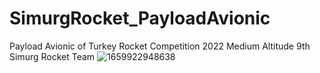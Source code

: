 # SimurgRocket_PayloadAvionic
Payload Avionic of Turkey Rocket Competition 2022 Medium Altitude 9th Simurg Rocket Team
![1659922948638](https://user-images.githubusercontent.com/69718844/206855166-5da531f5-c115-4db5-b120-10375fbaf85c.jpeg)

